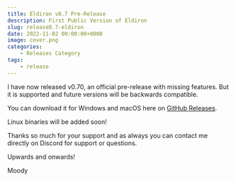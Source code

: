 ```yaml
---
title: Eldiron v0.7 Pre-Release
description: First Public Version of Eldiron
slug: release0.7-eldiron
date: 2022-11-02 00:00:00+0000
image: cover.png
categories:
    - Releases Category
tags:
    - release
---
```


I have now released v0.70, an official pre-release with missing features. But it is supported and future versions will be backwards compatible.

You can download it for Windows and macOS here on [GitHub Releases](https://github.com/markusmoenig/Eldiron/releases).

Linux binaries will be added soon!

Thanks so much for your support and as always you can contact me directly on Discord for support or questions.

Upwards and onwards!

Moody